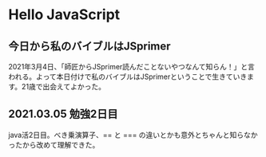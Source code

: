 # Hello JavaScript

## 今日から私のバイブルはJSprimer

2021年3月4日、「師匠からJSprimer読んだことないやつなんて知らん！」と言われる。よって本日付けで私のバイブルはJSprimerということで生きていきます。21歳で出会えてよかった。

## 2021.03.05 勉強2日目

java活2日目。べき乗演算子、== と === の違いとかも意外とちゃんと知らなかったから改めて理解できた。
